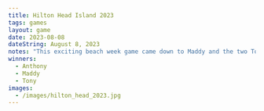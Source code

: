 ```yaml
---
title: Hilton Head Island 2023
tags: games
layout: game
date: 2023-08-08
dateString: August 8, 2023
notes: "This exciting beach week game came down to Maddy and the two Tonys. Anthony pulled out the win but ended up giving the winnings to Maddy."
winners:
  - Anthony
  - Maddy
  - Tony
images:
  - /images/hilton_head_2023.jpg
---
```

